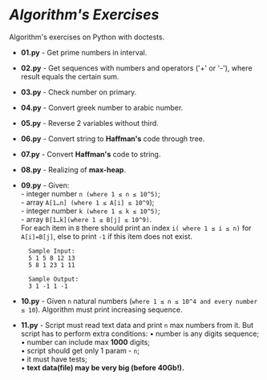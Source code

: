 *Algorithm's Exercises*
=================
Algorithm's exercises on Python with doctests.

- **01.py** - Get prime numbers in interval.
- **02.py** - Get sequences with numbers and operators ('+' or '-'), where result equals the certain sum.
- **03.py** - Check number on primary.
- **04.py** - Convert greek number to arabic number.
- **05.py** - Reverse 2 variables without third.
- **06.py** - Convert string to **Haffman's** code through tree.
- **07.py** - Convert **Haffman's** code to string.
- **08.py** - Realizing of **max-heap**.
- **09.py** - Given:   
        - integer number `n (where 1 ≤ n ≤ 10^5)`;  
        - array `A[1…n] (where 1 ≤ A[i] ≤ 10^9`);  
        - integer number `k (where 1 ≤ k ≤ 10^5)`;  
        - array `B[1…k](where 1 ≤ B[j] ≤ 10^9)`.  
        For each item in `B` there should print an index `i( where 1 ≤ i ≤ n)` for `A[i]=B[j]`, else to print `-1` 
        if this item does not exist.
        
        Sample Input:
        5 1 5 8 12 13
        5 8 1 23 1 11
        
        Sample Output:
        3 1 -1 1 -1

- **10.py** - Given `n` natural numbers (`where 1 ≤ n ≤ 10^4 and every number ≤ 10`). 
Algorithm must print increasing sequence.

- **11.py** - 
    Script must read text data and print `n` max numbers from it.
    But script has to perform extra conditions:
     • number is any digits sequence;  
     • number can include max **1000** digits;  
     • script should get only 1 param - `n`;  
     • it must have tests;  
     • **text data(file) may be very big (before 40Gb!).**